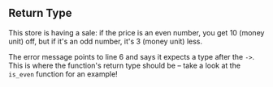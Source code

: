 ﻿## Return Type

This store is having a sale: if the price is an even number, you get 10 (money unit) off, but if it's an odd number, it's 3 (money unit) less.

<div class="hint">
  The error message points to line 6 and says it expects a type after the <code>-></code>.
  This is where the function's return type should be – take a look at the <code>is_even</code> function for an example!
</div>
